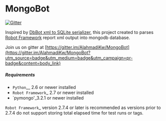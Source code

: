 # MongoBot 

[![Gitter](https://badges.gitter.im/AlahmadiKw/MongoBot.svg)](https://gitter.im/AlahmadiKw/MongoBot?utm_source=badge&utm_medium=badge&utm_campaign=pr-badge&utm_content=body_badge)

Inspired by [DbBot xml to SQLite serializer][1], this project created to parses [Robot Framework][2] report xml output into mongodb database.

Join us on gitter at [https://gitter.im/AlahmadiKw/MongoBot](https://gitter.im/AlahmadiKw/MongoBot?utm_source=badge&utm_medium=badge&utm_campaign=pr-badge&content=body_link)

[1]: https://github.com/robotframework/DbBot
[2]: http://robotframework.org/


##### Requirements

-  `Python`__ 2.6 or newer installed
-  `Robot Framework`_ 2.7 or newer installed
-  `pymongo'_3.2.1 or newer installed

`Robot Framework`_ version 2.7.4 or later is recommended as versions prior to
2.7.4 do not support storing total elapsed time for test runs or tags.